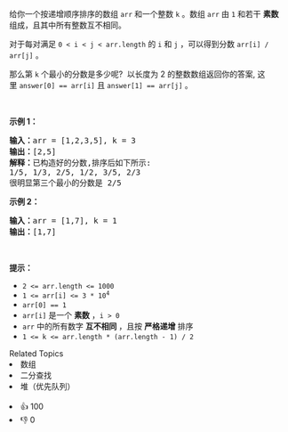 <p>给你一个按递增顺序排序的数组 <code>arr</code> 和一个整数 <code>k</code> 。数组 <code>arr</code> 由 <code>1</code> 和若干 <strong>素数</strong>  组成，且其中所有整数互不相同。</p>

<p>对于每对满足 <code>0 < i < j < arr.length</code> 的 <code>i</code> 和 <code>j</code> ，可以得到分数 <code>arr[i] / arr[j]</code> 。</p>

<p>那么第 <code>k</code> 个最小的分数是多少呢?  以长度为 2 的整数数组返回你的答案, 这里 <code>answer[0] == arr[i]</code> 且 <code>answer[1] == arr[j]</code> 。</p>
 

<p><strong>示例 1：</strong></p>

<pre>
<strong>输入：</strong>arr = [1,2,3,5], k = 3
<strong>输出：</strong>[2,5]
<strong>解释：</strong>已构造好的分数,排序后如下所示: 
1/5, 1/3, 2/5, 1/2, 3/5, 2/3
很明显第三个最小的分数是 2/5
</pre>

<p><strong>示例 2：</strong></p>

<pre>
<strong>输入：</strong>arr = [1,7], k = 1
<strong>输出：</strong>[1,7]
</pre>

<p> </p>

<p><strong>提示：</strong></p>

<ul>
	<li><code>2 <= arr.length <= 1000</code></li>
	<li><code>1 <= arr[i] <= 3 * 10<sup>4</sup></code></li>
	<li><code>arr[0] == 1</code></li>
	<li><code>arr[i]</code> 是一个 <strong>素数</strong> ，<code>i > 0</code></li>
	<li><code>arr</code> 中的所有数字 <strong>互不相同</strong> ，且按 <strong>严格递增</strong> 排序</li>
	<li><code>1 <= k <= arr.length * (arr.length - 1) / 2</code></li>
</ul>
<div><div>Related Topics</div><div><li>数组</li><li>二分查找</li><li>堆（优先队列）</li></div></div><br><div><li>👍 100</li><li>👎 0</li></div>